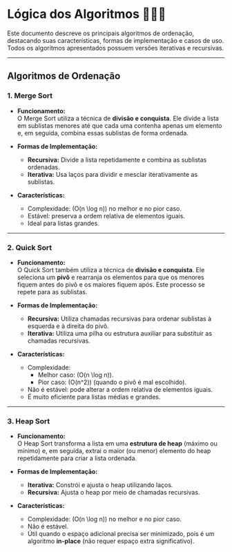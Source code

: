 # Lógica dos Algoritmos 👨🏽‍💻

Este documento descreve os principais algoritmos de ordenação, destacando suas características, formas de implementação e casos de uso. Todos os algoritmos apresentados possuem versões iterativas e recursivas.

---

## **Algoritmos de Ordenação**

### **1. Merge Sort**
- **Funcionamento:**  
  O Merge Sort utiliza a técnica de **divisão e conquista**. Ele divide a lista em sublistas menores até que cada uma contenha apenas um elemento e, em seguida, combina essas sublistas de forma ordenada.

- **Formas de Implementação:**  
  - **Recursiva:** Divide a lista repetidamente e combina as sublistas ordenadas.
  - **Iterativa:** Usa laços para dividir e mesclar iterativamente as sublistas.

- **Características:**  
  - Complexidade: \(O(n \log n)\) no melhor e no pior caso.  
  - Estável: preserva a ordem relativa de elementos iguais.  
  - Ideal para listas grandes.

---

### **2. Quick Sort**
- **Funcionamento:**  
  O Quick Sort também utiliza a técnica de **divisão e conquista**. Ele seleciona um **pivô** e rearranja os elementos para que os menores fiquem antes do pivô e os maiores fiquem após. Este processo se repete para as sublistas.

- **Formas de Implementação:**  
  - **Recursiva:** Utiliza chamadas recursivas para ordenar sublistas à esquerda e à direita do pivô.
  - **Iterativa:** Utiliza uma pilha ou estrutura auxiliar para substituir as chamadas recursivas.

- **Características:**  
  - Complexidade:  
    - Melhor caso: \(O(n \log n)\).  
    - Pior caso: \(O(n^2)\) (quando o pivô é mal escolhido).  
  - Não é estável: pode alterar a ordem relativa de elementos iguais.  
  - É muito eficiente para listas médias e grandes.

---

### **3. Heap Sort**
- **Funcionamento:**  
  O Heap Sort transforma a lista em uma **estrutura de heap** (máximo ou mínimo) e, em seguida, extrai o maior (ou menor) elemento do heap repetidamente para criar a lista ordenada.

- **Formas de Implementação:**  
  - **Iterativa:** Constrói e ajusta o heap utilizando laços.
  - **Recursiva:** Ajusta o heap por meio de chamadas recursivas.

- **Características:**  
  - Complexidade: \(O(n \log n)\) no melhor e no pior caso.  
  - Não é estável.  
  - Útil quando o espaço adicional precisa ser minimizado, pois é um algoritmo **in-place** (não requer espaço extra significativo).

